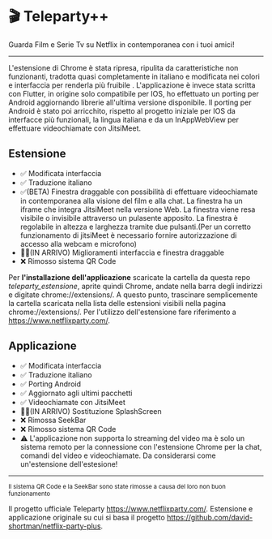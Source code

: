 <h1>🎬 Teleparty++</h1>
Guarda Film e Serie Tv su Netflix in contemporanea con i tuoi amici! 
<br><hr>
L'estensione di Chrome è stata ripresa, ripulita da caratteristiche non funzionanti, tradotta quasi completamente in italiano e modificata nei colori e interfaccia per renderla più fruibile
. L'applicazione è invece stata scritta con Flutter, in origine solo compatibile per IOS, ho effettuato un porting per Android aggiornando librerie all'ultima versione disponibile. Il porting per Android è stato poi arricchito, rispetto al progetto iniziale per IOS da interfacce più funzionali, la lingua italiana e da un InAppWebView per
effettuare videochiamate con JitsiMeet.  

<b><h2>Estensione</h2></b>
<ul>
<li>✅ Modificata interfaccia</li>
<li>✅ Traduzione italiano</li>
<li>✅(BETA) Finestra draggable con possibilità di effettuare videochiamate in contemporanea alla visione del film e alla chat. La finestra ha un iframe che integra JitsiMeet nella versione Web. La finestra viene resa visibile o invisibile attraverso un pulasente apposito. La finestra è regolabile in altezza e larghezza tramite due pulsanti.(Per un corretto funzionamento di jitsiMeet è necessario fornire autorizzazione di accesso alla webcam e microfono)</li>
  <li>👨‍💻(IN ARRIVO) Miglioramenti interfaccia e finestra draggable</li>
<li>❌ Rimosso sistema QR Code</li>
</ul>

Per <b>l'installazione dell'applicazione</b> scaricate la cartella da questa repo <i>teleparty_estensione</i>, aprite quindi Chrome, andate nella barra degli indirizzi e digitate chrome://extensions/.
A questo punto, trascinare semplicemente la cartella scaricata nella lista delle estensioni visibili nella pagina chrome://extensions/. Per l'utilizzo dell'estensione fare riferimento a https://www.netflixparty.com/.

<b><h2>Applicazione</h2></b>
<ul>
<li>✅ Modificata interfaccia</li>
<li>✅ Traduzione italiano</li>
<li>✅ Porting Android</li>
<li>✅ Aggiornato agli ultimi pacchetti</li>
<li>✅ Videochiamate con JitsiMeet</li>
<li>👨‍💻(IN ARRIVO) Sostituzione SplashScreen</li>
<li>❌ Rimossa SeekBar</li>
<li>❌ Rimosso sistema QR Code</li>
<li>⚠️ L'applicazione non supporta lo streaming del video ma è solo un sistema remoto per la connessione con l'estensione Chrome per la chat, comandi del video e videochiamate. Da considerarsi come un'estensione dell'estesione!</li>
</ul>

<hr>
<small>Il sistema QR Code e la SeekBar sono state rimosse a causa del loro non buon funzionamento</small>

Il progetto ufficiale Teleparty https://www.netflixparty.com/. 
Estensione e applicazione originale su cui si basa il progetto https://github.com/david-shortman/netflix-party-plus.
